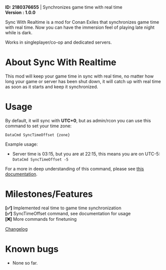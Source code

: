 **ID: 2180376655** | Synchronizes game time with real time  
**Version : 1.0.0**

Sync With Realtime is a mod for Conan Exiles that synchronizes game time with real time. Now you can have the immersion feel of playing late night while is dark.

Works in singleplayer/co-op and dedicated servers.

# About Sync With Realtime
This mod will keep your game time in sync with real time, no matter how long your game or server has been shut down, it will catch up with real time as soon as it starts and keep it synchronized.

# Usage
By default, it will sync with **UTC+0**, but as admin/rcon you can use this command to set your time zone:  

``
DataCmd SyncTimeOffset {zone}
``

Example usage:
- Server time is 03:15, but you are at 22:15, this means you are on UTC-5:  
``
DataCmd SyncTimeOffset -5
``

For a more in deep understanding of this command, please see [this documentation](https://github.com/srcanseco/SyncWithRealtime/blob/master/Documentation/Commands.md).


# Milestones/Features
**[✅]** Implemented real time to game time synchronization  
**[✅]** SyncTimeOffset command, see documentation for usage  
**[❌]** More commands for finetuning  

[Changelog](https://steamcommunity.com/sharedfiles/filedetails/changelog/2180376655)

# Known bugs
- None so far.
